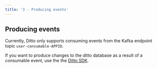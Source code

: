 ```yaml
---
title: '3 - Producing events'
---
```

 
## Producing events

Currently, Ditto only supports consuming events from the Kafka endpoint topic  `user-consumable-APPID`. 

If you want to produce changes to the ditto database as a result of a consumable event, use the the [Ditto SDK](/concepts/upsert).